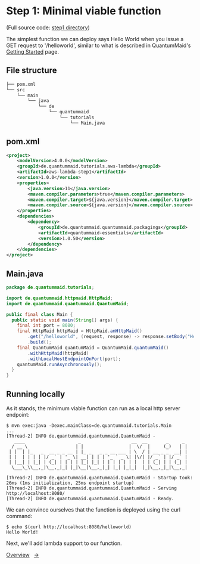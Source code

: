 # Step 1: Minimal viable function

(Full source code: [step1 directory](step1))

The simplest function we can deploy says Hello World when you issue a GET request to '/helloworld', similar to what is described in QuantumMaid's [Getting Started](https://quantummaid.de/docs/01_gettingstarted.html) page.

## File structure

```bash
├── pom.xml
└── src
    └── main
        └── java
            └── de
                └── quantummaid
                    └── tutorials
                        └── Main.java
```

## pom.xml

<!---[CodeSnippet](file=step1/pom.xml)-->
```xml
<project>
    <modelVersion>4.0.0</modelVersion>
    <groupId>de.quantummaid.tutorials.aws-lambda</groupId>
    <artifactId>aws-lambda-step1</artifactId>
    <version>1.0.0</version>
    <properties>
        <java.version>11</java.version>
        <maven.compiler.parameters>true</maven.compiler.parameters>
        <maven.compiler.target>${java.version}</maven.compiler.target>
        <maven.compiler.source>${java.version}</maven.compiler.source>
    </properties>
    <dependencies>
        <dependency>
            <groupId>de.quantummaid.quantummaid.packagings</groupId>
            <artifactId>quantummaid-essentials</artifactId>
            <version>1.0.50</version>
        </dependency>
    </dependencies>
</project>
```

## Main.java

<!---[CodeSnippet](file=step1/src/main/java/de/quantummaid/tutorials/Main.java)-->
```java
package de.quantummaid.tutorials;

import de.quantummaid.httpmaid.HttpMaid;
import de.quantummaid.quantummaid.QuantumMaid;

public final class Main {
  public static void main(String[] args) {
    final int port = 8080;
    final HttpMaid httpMaid = HttpMaid.anHttpMaid()
        .get("/helloworld", (request, response) -> response.setBody("Hello World!"))
        .build();
    final QuantumMaid quantumMaid = QuantumMaid.quantumMaid()
        .withHttpMaid(httpMaid)
        .withLocalHostEndpointOnPort(port);
    quantumMaid.runAsynchronously();
  }
}

```

## Running locally

As it stands, the minimum viable function can run as a local http server endpoint:

```shell
$ mvn exec:java -Dexec.mainClass=de.quantummaid.tutorials.Main
...
[Thread-2] INFO de.quantummaid.quantummaid.QuantumMaid -
   ____                    _                   __  __       _     _
  / __ \                  | |                 |  \/  |     (_)   | |
 | |  | |_   _  __ _ _ __ | |_ _   _ _ __ ___ | \  / | __ _ _  __| |
 | |  | | | | |/ _` | '_ \| __| | | | '_ ` _ \| |\/| |/ _` | |/ _` |
 | |__| | |_| | (_| | | | | |_| |_| | | | | | | |  | | (_| | | (_| |
  \___\_\\__,_|\__,_|_| |_|\__|\__,_|_| |_| |_|_|  |_|\__,_|_|\__,_|

[Thread-2] INFO de.quantummaid.quantummaid.QuantumMaid - Startup took: 26ms (1ms initialization, 25ms endpoint startup)
[Thread-2] INFO de.quantummaid.quantummaid.QuantumMaid - Serving http://localhost:8080/
[Thread-2] INFO de.quantummaid.quantummaid.QuantumMaid - Ready.
```

We can convince ourselves that the function is deployed using the curl command:

```shell
$ echo $(curl http://localhost:8080/helloworld)
Hello World!
```

Next, we'll add lambda support to our function.

<!---[Nav]-->
[Overview](README.md)&nbsp;&nbsp;&nbsp;[&rarr;](02_AddingLambdaSupport.md)